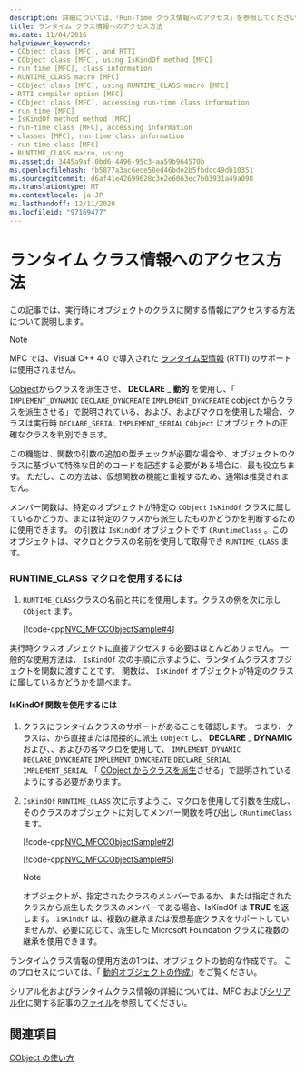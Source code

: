 ```yaml
---
description: 詳細については、「Run-Time クラス情報へのアクセス」を参照してください。
title: ランタイム クラス情報へのアクセス方法
ms.date: 11/04/2016
helpviewer_keywords:
- CObject class [MFC], and RTTI
- CObject class [MFC], using IsKindOf method [MFC]
- run time [MFC], class information
- RUNTIME_CLASS macro [MFC]
- CObject class [MFC], using RUNTIME_CLASS macro [MFC]
- RTTI compiler option [MFC]
- CObject class [MFC], accessing run-time class information
- run time [MFC]
- IsKindOf method method [MFC]
- run-time class [MFC], accessing information
- classes [MFC], run-time class information
- run-time class [MFC]
- RUNTIME_CLASS macro, using
ms.assetid: 3445a9af-0bd6-4496-95c3-aa59b964570b
ms.openlocfilehash: fb5877a3ac6ece58ed46bde2b5fbdcc49db10351
ms.sourcegitcommit: d6af41e42699628c3e2e6063ec7b03931a49a098
ms.translationtype: MT
ms.contentlocale: ja-JP
ms.lasthandoff: 12/11/2020
ms.locfileid: "97169477"
---
```

# <a name="accessing-run-time-class-information"></a>ランタイム クラス情報へのアクセス方法

この記事では、実行時にオブジェクトのクラスに関する情報にアクセスする方法について説明します。

> [!NOTE]
> MFC では、Visual C++ 4.0 で導入された [ランタイム型情報](../cpp/run-time-type-information.md) (RTTI) のサポートは使用されません。

[Cobject](reference/cobject-class.md)からクラスを派生させ、 **DECLARE** _ **動的** を使用し、「 `IMPLEMENT_DYNAMIC` `DECLARE_DYNCREATE` `IMPLEMENT_DYNCREATE` cobject からクラスを派生させる」で説明されている、および、およびマクロを使用した場合、クラスは実行時 `DECLARE_SERIAL` `IMPLEMENT_SERIAL` [](deriving-a-class-from-cobject.md) `CObject` にオブジェクトの正確なクラスを判別できます。

この機能は、関数の引数の追加の型チェックが必要な場合や、オブジェクトのクラスに基づいて特殊な目的のコードを記述する必要がある場合に、最も役立ちます。 ただし、この方法は、仮想関数の機能と重複するため、通常は推奨されません。

メンバー関数は、特定のオブジェクトが特定の `CObject` `IsKindOf` クラスに属しているかどうか、または特定のクラスから派生したものかどうかを判断するために使用できます。 の引数は `IsKindOf` オブジェクトです `CRuntimeClass` 。このオブジェクトは、マクロとクラスの名前を使用して取得でき `RUNTIME_CLASS` ます。

### <a name="to-use-the-runtime_class-macro"></a>RUNTIME_CLASS マクロを使用するには

1. `RUNTIME_CLASS`クラスの名前と共にを使用します。クラスの例を次に示し `CObject` ます。

   [!code-cpp[NVC_MFCCObjectSample#4](codesnippet/cpp/accessing-run-time-class-information_1.cpp)]

実行時クラスオブジェクトに直接アクセスする必要はほとんどありません。 一般的な使用方法は、 `IsKindOf` 次の手順に示すように、ランタイムクラスオブジェクトを関数に渡すことです。 関数は、 `IsKindOf` オブジェクトが特定のクラスに属しているかどうかを調べます。

#### <a name="to-use-the-iskindof-function"></a>IsKindOf 関数を使用するには

1. クラスにランタイムクラスのサポートがあることを確認します。 つまり、クラスは、から直接または間接的に派生 `CObject` し、 **DECLARE** _ **DYNAMIC** および、、およびの各マクロを使用して、 `IMPLEMENT_DYNAMIC` `DECLARE_DYNCREATE` `IMPLEMENT_DYNCREATE` `DECLARE_SERIAL` `IMPLEMENT_SERIAL` 「 [CObject からクラスを派生](deriving-a-class-from-cobject.md)させる」で説明されているようにする必要があります。

1. `IsKindOf` `RUNTIME_CLASS` 次に示すように、マクロを使用して引数を生成し、そのクラスのオブジェクトに対してメンバー関数を呼び出し `CRuntimeClass` ます。

   [!code-cpp[NVC_MFCCObjectSample#2](codesnippet/cpp/accessing-run-time-class-information_2.h)]

   [!code-cpp[NVC_MFCCObjectSample#5](codesnippet/cpp/accessing-run-time-class-information_3.cpp)]

    > [!NOTE]
    >  オブジェクトが、指定されたクラスのメンバーであるか、または指定されたクラスから派生したクラスのメンバーである場合、IsKindOf は **TRUE** を返します。 `IsKindOf` は、複数の継承または仮想基底クラスをサポートしていませんが、必要に応じて、派生した Microsoft Foundation クラスに複数の継承を使用できます。

ランタイムクラス情報の使用方法の1つは、オブジェクトの動的な作成です。 このプロセスについては、「 [動的オブジェクトの作成](dynamic-object-creation.md)」をご覧ください。

シリアル化およびランタイムクラス情報の詳細については、MFC および[シリアル化](serialization-in-mfc.md)に関する記事の[ファイル](files-in-mfc.md)を参照してください。

## <a name="see-also"></a>関連項目

[CObject の使い方](using-cobject.md)
